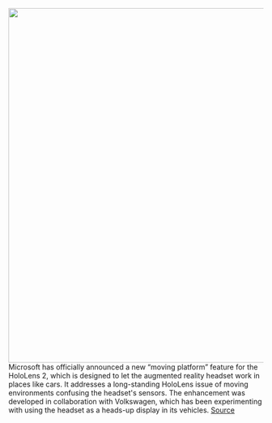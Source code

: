 <img src='https://cdn.vox-cdn.com/thumbor/7bHnOf-6jNiJQUk0hzZwrHNNhJU=/0x0:1920x1080/1200x800/filters:focal(821x249:1127x555)/cdn.vox-cdn.com/uploads/chorus_image/image/70835508/20220428_HoloLens_Still_Navigation_mit.0.jpeg' width='700px' /><br/>
Microsoft has officially announced a new “moving platform” feature for the HoloLens 2, which is designed to let the augmented reality headset work in places like cars. It addresses a long-standing HoloLens issue of moving environments confusing the headset's sensors. The enhancement was developed in collaboration with Volkswagen, which has been experimenting with using the headset as a heads-up display in its vehicles.
<a href='https://www.theverge.com/2022/5/5/23058193/microsoft-hololens-moving-platform-cars-boats-vehicles-volkswagen-driving-hud'> Source <a/>